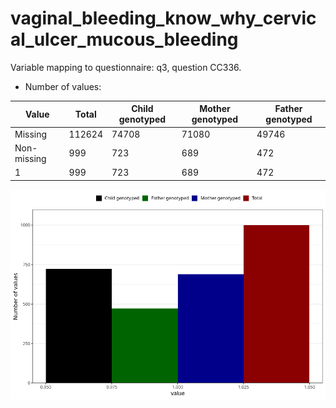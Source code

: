 # vaginal_bleeding_know_why_cervical_ulcer_mucous_bleeding
Variable mapping to questionnaire: q3, question CC336.
- Number of values:

| Value | Total | Child genotyped | Mother genotyped | Father genotyped |
| ----- | ----- | --------------- | ---------------- | ---------------- |
| Missing | 112624 | 74708 | 71080 | 49746 |
| Non-missing | 999 | 723 | 689 | 472 |
| 1 | 999 | 723 | 689 | 472 |



![](vaginal_bleeding_know_why_cervical_ulcer_mucous_bleeding_n.png)



